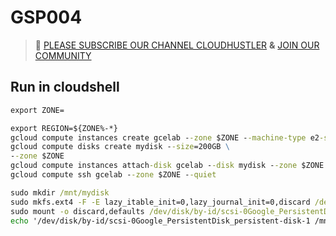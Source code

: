 # GSP004
>🚨 [PLEASE SUBSCRIBE OUR CHANNEL CLOUDHUSTLER](https://www.youtube.com/@cloudhustlers) **&** [JOIN OUR COMMUNITY](https://chat.whatsapp.com/KBfUcSleGGEFf2Xvvm8FW3)
## Run in cloudshell 
```cmd
export ZONE=
```
```cmd
export REGION=${ZONE%-*}
gcloud compute instances create gcelab --zone $ZONE --machine-type e2-standard-2
gcloud compute disks create mydisk --size=200GB \
--zone $ZONE
gcloud compute instances attach-disk gcelab --disk mydisk --zone $ZONE
gcloud compute ssh gcelab --zone $ZONE --quiet
```
```cmd
sudo mkdir /mnt/mydisk
sudo mkfs.ext4 -F -E lazy_itable_init=0,lazy_journal_init=0,discard /dev/disk/by-id/scsi-0Google_PersistentDisk_persistent-disk-1
sudo mount -o discard,defaults /dev/disk/by-id/scsi-0Google_PersistentDisk_persistent-disk-1 /mnt/mydisk
echo '/dev/disk/by-id/scsi-0Google_PersistentDisk_persistent-disk-1 /mnt/mydisk ext4 defaults 1 1' | sudo tee -a /etc/fstab
```
